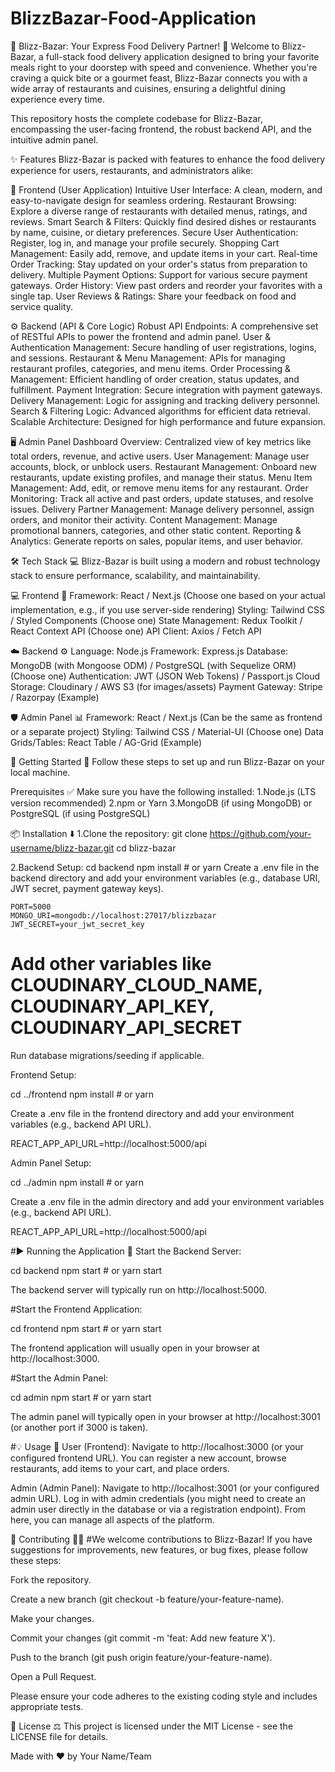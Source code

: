 # BlizzBazar-Food-Application
🍕 Blizz-Bazar: Your Express Food Delivery Partner! 🚀
Welcome to Blizz-Bazar, a full-stack food delivery application designed to bring your favorite meals right to your doorstep with speed and convenience. Whether you're craving a quick bite or a gourmet feast, Blizz-Bazar connects you with a wide array of restaurants and cuisines, ensuring a delightful dining experience every time.

This repository hosts the complete codebase for Blizz-Bazar, encompassing the user-facing frontend, the robust backend API, and the intuitive admin panel.

✨ Features
Blizz-Bazar is packed with features to enhance the food delivery experience for users, restaurants, and administrators alike:

📱 Frontend (User Application)
	Intuitive User Interface: A clean, modern, and easy-to-navigate design for seamless ordering.
	Restaurant Browsing: Explore a diverse range of restaurants with detailed menus, ratings, and reviews.
	Smart Search & Filters: Quickly find desired dishes or restaurants by name, cuisine, or dietary preferences.
	Secure User Authentication: Register, log in, and manage your profile securely.
	Shopping Cart Management: Easily add, remove, and update items in your cart.
	Real-time Order Tracking: Stay updated on your order's status from preparation to delivery.
	Multiple Payment Options: Support for various secure payment gateways.
	Order History: View past orders and reorder your favorites with a single tap.
	User Reviews & Ratings: Share your feedback on food and service quality.

⚙️ Backend (API & Core Logic)
	Robust API Endpoints: A comprehensive set of RESTful APIs to power the frontend and admin panel.
	User & Authentication Management: Secure handling of user registrations, logins, and sessions.
	Restaurant & Menu Management: APIs for managing restaurant profiles, categories, and menu items.
	Order Processing & Management: Efficient handling of order creation, status updates, and fulfillment.
	Payment Integration: Secure integration with payment gateways.
	Delivery Management: Logic for assigning and tracking delivery personnel.
	Search & Filtering Logic: Advanced algorithms for efficient data retrieval.
	Scalable Architecture: Designed for high performance and future expansion.

🖥️ Admin Panel
	Dashboard Overview: Centralized view of key metrics like total orders, revenue, and active users.
	User Management: Manage user accounts, block, or unblock users.
	Restaurant Management: Onboard new restaurants, update existing profiles, and manage their status.
	Menu Item Management: Add, edit, or remove menu items for any restaurant.
	Order Monitoring: Track all active and past orders, update statuses, and resolve issues.
	Delivery Partner Management: Manage delivery personnel, assign orders, and monitor their activity.
	Content Management: Manage promotional banners, categories, and other static content.
	Reporting & Analytics: Generate reports on sales, popular items, and user behavior.

🛠️ Tech Stack 💻
Blizz-Bazar is built using a modern and robust technology stack to ensure performance, scalability, and maintainability.

💻 Frontend 🎨
	Framework: React / Next.js (Choose one based on your actual implementation, e.g., if you use server-side rendering)
 	Styling: Tailwind CSS / Styled Components (Choose one)
	State Management: Redux Toolkit / React Context API (Choose one)
	API Client: Axios / Fetch API

☁️ Backend ⚙️
	Language: Node.js
	Framework: Express.js
	Database: MongoDB (with Mongoose ODM) / PostgreSQL (with Sequelize ORM) (Choose one)
	Authentication: JWT (JSON Web Tokens) / Passport.js	
	Cloud Storage: Cloudinary / AWS S3 (for images/assets)
	Payment Gateway: Stripe / Razorpay (Example)

🛡️ Admin Panel 📊
	Framework: React / Next.js (Can be the same as frontend or a separate project)
	Styling: Tailwind CSS / Material-UI (Choose one)
	Data Grids/Tables: React Table / AG-Grid (Example)

🚀 Getting Started 🏁
Follow these steps to set up and run Blizz-Bazar on your local machine.

Prerequisites ✅
Make sure you have the following installed:
	1.Node.js (LTS version recommended)
	2.npm or Yarn
	3.MongoDB (if using MongoDB) or PostgreSQL (if using PostgreSQL)

📦 Installation ⬇️
1.Clone the repository:
	git clone https://github.com/your-username/blizz-bazar.git
	cd blizz-bazar

2.Backend Setup:
	cd backend
	npm install # or yarn
	Create a .env file in the backend directory and add your environment variables (e.g., database URI, JWT secret, payment gateway keys).

	PORT=5000
	MONGO_URI=mongodb://localhost:27017/blizzbazar
	JWT_SECRET=your_jwt_secret_key
# Add other variables like CLOUDINARY_CLOUD_NAME, CLOUDINARY_API_KEY, CLOUDINARY_API_SECRET
Run database migrations/seeding if applicable.

Frontend Setup:

cd ../frontend
npm install # or yarn


Create a .env file in the frontend directory and add your environment variables (e.g., backend API URL).

REACT_APP_API_URL=http://localhost:5000/api


Admin Panel Setup:

cd ../admin
npm install # or yarn


Create a .env file in the admin directory and add your environment variables (e.g., backend API URL).

REACT_APP_API_URL=http://localhost:5000/api


#▶️ Running the Application 🏃
Start the Backend Server:

cd backend
npm start # or yarn start


The backend server will typically run on http://localhost:5000.

#Start the Frontend Application:

cd frontend
npm start # or yarn start


The frontend application will usually open in your browser at http://localhost:3000.

#Start the Admin Panel:

cd admin
npm start # or yarn start


The admin panel will typically open in your browser at http://localhost:3001 (or another port if 3000 is taken).

#💡 Usage 📖
User (Frontend): Navigate to http://localhost:3000 (or your configured frontend URL). You can register a new account, browse restaurants, add items to your cart, and place orders.

Admin (Admin Panel): Navigate to http://localhost:3001 (or your configured admin URL). Log in with admin credentials (you might need to create an admin user directly in the database or via a registration endpoint). From here, you can manage all aspects of the platform.

🤝 Contributing 🧑‍💻
#We welcome contributions to Blizz-Bazar! If you have suggestions for improvements, new features, or bug fixes, please follow these steps:

Fork the repository.

Create a new branch (git checkout -b feature/your-feature-name).

Make your changes.

Commit your changes (git commit -m 'feat: Add new feature X').

Push to the branch (git push origin feature/your-feature-name).

Open a Pull Request.

Please ensure your code adheres to the existing coding style and includes appropriate tests.

📄 License ⚖️
This project is licensed under the MIT License - see the LICENSE file for details.

Made with ❤️ by Your Name/Team
